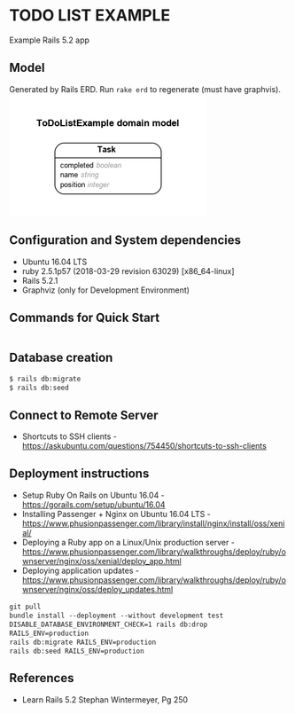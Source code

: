 # TODO LIST EXAMPLE

Example Rails 5.2 app 

## Model
Generated by Rails ERD. Run `rake erd` to regenerate (must have graphvis).
![](/erd.png)

## Configuration and System dependencies
- Ubuntu 16.04 LTS
- ruby 2.5.1p57 (2018-03-29 revision 63029) [x86_64-linux]
- Rails 5.2.1
- Graphviz (only for Development Environment)

## Commands for Quick Start
```

```


## Database creation
```
$ rails db:migrate
$ rails db:seed
```

## Connect to Remote Server
- Shortcuts to SSH clients - https://askubuntu.com/questions/754450/shortcuts-to-ssh-clients

## Deployment instructions
- Setup Ruby On Rails on Ubuntu 16.04 - https://gorails.com/setup/ubuntu/16.04
- Installing Passenger + Nginx on Ubuntu 16.04 LTS - https://www.phusionpassenger.com/library/install/nginx/install/oss/xenial/
- Deploying a Ruby app on a Linux/Unix production server - https://www.phusionpassenger.com/library/walkthroughs/deploy/ruby/ownserver/nginx/oss/xenial/deploy_app.html
- Deploying application updates - https://www.phusionpassenger.com/library/walkthroughs/deploy/ruby/ownserver/nginx/oss/deploy_updates.html
~~~
git pull
bundle install --deployment --without development test
DISABLE_DATABASE_ENVIRONMENT_CHECK=1 rails db:drop RAILS_ENV=production
rails db:migrate RAILS_ENV=production
rails db:seed RAILS_ENV=production
~~~

## References
- Learn Rails 5.2 Stephan Wintermeyer, Pg 250